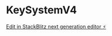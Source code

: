 # KeySystemV4

[Edit in StackBlitz next generation editor ⚡️](https://stackblitz.com/~/github.com/AbdouGG/KeySystemV4)